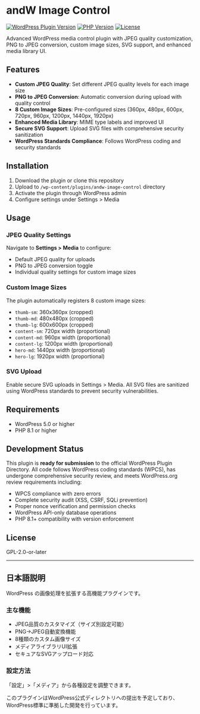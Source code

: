 # andW Image Control

[![WordPress Plugin Version](https://img.shields.io/badge/WordPress-5.0%2B-blue.svg)](https://wordpress.org/)
[![PHP Version](https://img.shields.io/badge/PHP-8.1%2B-purple.svg)](https://php.net/)
[![License](https://img.shields.io/badge/license-GPL--2.0%2B-red.svg)](https://www.gnu.org/licenses/gpl-2.0.html)

Advanced WordPress media control plugin with JPEG quality customization, PNG to JPEG conversion, custom image sizes, SVG support, and enhanced media library UI.

## Features

- **Custom JPEG Quality**: Set different JPEG quality levels for each image size
- **PNG to JPEG Conversion**: Automatic conversion during upload with quality control
- **8 Custom Image Sizes**: Pre-configured sizes (360px, 480px, 600px, 720px, 960px, 1200px, 1440px, 1920px)
- **Enhanced Media Library**: MIME type labels and improved UI
- **Secure SVG Support**: Upload SVG files with comprehensive security sanitization
- **WordPress Standards Compliance**: Follows WordPress coding and security standards

## Installation

1. Download the plugin or clone this repository
2. Upload to `/wp-content/plugins/andw-image-control` directory
3. Activate the plugin through WordPress admin
4. Configure settings under Settings > Media

## Usage

### JPEG Quality Settings
Navigate to **Settings > Media** to configure:
- Default JPEG quality for uploads
- PNG to JPEG conversion toggle
- Individual quality settings for custom image sizes

### Custom Image Sizes
The plugin automatically registers 8 custom image sizes:
- `thumb-sm`: 360x360px (cropped)
- `thumb-md`: 480x480px (cropped)
- `thumb-lg`: 600x600px (cropped)
- `content-sm`: 720px width (proportional)
- `content-md`: 960px width (proportional)
- `content-lg`: 1200px width (proportional)
- `hero-md`: 1440px width (proportional)
- `hero-lg`: 1920px width (proportional)

### SVG Upload
Enable secure SVG uploads in Settings > Media. All SVG files are sanitized using WordPress standards to prevent security vulnerabilities.

## Requirements

- WordPress 5.0 or higher
- PHP 8.1 or higher

## Development Status

This plugin is **ready for submission** to the official WordPress Plugin Directory. All code follows WordPress coding standards (WPCS), has undergone comprehensive security review, and meets WordPress.org review requirements including:

- WPCS compliance with zero errors
- Complete security audit (XSS, CSRF, SQLi prevention)
- Proper nonce verification and permission checks
- WordPress API-only database operations
- PHP 8.1+ compatibility with version enforcement

## License

GPL-2.0-or-later

---

## 日本語説明

WordPress の画像処理を拡張する高機能プラグインです。

### 主な機能
- JPEG品質のカスタマイズ（サイズ別設定可能）
- PNG→JPEG自動変換機能
- 8種類のカスタム画像サイズ
- メディアライブラリUI拡張
- セキュアなSVGアップロード対応

### 設定方法
「設定」>「メディア」から各種設定を調整できます。

このプラグインはWordPress公式ディレクトリへの提出を予定しており、WordPress標準に準拠した開発を行っています。